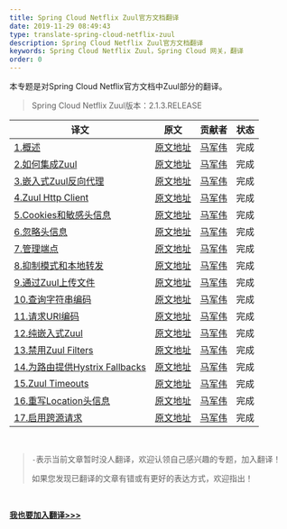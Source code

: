 ```yaml
---
title: Spring Cloud Netflix Zuul官方文档翻译
date: 2019-11-29 08:49:43
type: translate-spring-cloud-netflix-zuul
description: Spring Cloud Netflix Zuul官方文档翻译
keywords: Spring Cloud Netflix Zuul，Spring Cloud 网关，翻译
order: 0
---
```


本专题是对Spring Cloud Netflix官方文档中Zuul部分的翻译。

> Spring Cloud Netflix Zuul版本：2.1.3.RELEASE

译文 | 原文 | 贡献者 | 状态
---|---|---|---
[1.概述](overview.html)  |  [原文地址](https://cloud.spring.io/spring-cloud-static/spring-cloud-netflix/2.1.3.RELEASE/single/spring-cloud-netflix.html#_router_and_filter_zuul) | [马军伟](https://github.com/417511458) | 完成
[2.如何集成Zuul](how-to-include.html) | [原文地址](https://cloud.spring.io/spring-cloud-static/spring-cloud-netflix/2.1.3.RELEASE/single/spring-cloud-netflix.html#_router_and_filter_zuul) | [马军伟](https://github.com/417511458) | 完成
[3.嵌入式Zuul反向代理](embedded-zuul-reverse-proxy.html) | [原文地址](https://cloud.spring.io/spring-cloud-static/spring-cloud-netflix/2.1.3.RELEASE/single/spring-cloud-netflix.html#netflix-zuul-reverse-proxy) | [马军伟](https://github.com/417511458) | 完成
[4.Zuul Http Client](zuul-http-client.html) | [原文地址](https://cloud.spring.io/spring-cloud-static/spring-cloud-netflix/2.1.3.RELEASE/single/spring-cloud-netflix.html#_zuul_http_client) | [马军伟](https://github.com/417511458) | 完成
[5.Cookies和敏感头信息](cookies-and-sensitive-headers.html) | [原文地址](https://cloud.spring.io/spring-cloud-static/spring-cloud-netflix/2.1.3.RELEASE/single/spring-cloud-netflix.html#_cookies_and_sensitive_headers) | [马军伟](https://github.com/417511458) | 完成
[6.忽略头信息](ignored-headers.html) | [原文地址](https://cloud.spring.io/spring-cloud-static/spring-cloud-netflix/2.1.3.RELEASE/single/spring-cloud-netflix.html#_ignored_headers) | [马军伟](https://github.com/417511458) | 完成
[7.管理端点](management-endpoints.html) | [原文地址](https://cloud.spring.io/spring-cloud-static/spring-cloud-netflix/2.1.3.RELEASE/single/spring-cloud-netflix.html#_management_endpoints) | [马军伟](https://github.com/417511458) | 完成
[8.抑制模式和本地转发](strangulation-patterns-and-local-forwards.html) | [原文地址](https://cloud.spring.io/spring-cloud-static/spring-cloud-netflix/2.1.3.RELEASE/single/spring-cloud-netflix.html#_strangulation_patterns_and_local_forwards) | [马军伟](https://github.com/417511458) | 完成
[9.通过Zuul上传文件](uploading-files-through-zuul.html) | [原文地址](https://cloud.spring.io/spring-cloud-static/spring-cloud-netflix/2.1.3.RELEASE/single/spring-cloud-netflix.html#_uploading_files_through_zuul) | [马军伟](https://github.com/417511458) | 完成
[10.查询字符串编码](query-string-encoding.html) | [原文地址](https://cloud.spring.io/spring-cloud-static/spring-cloud-netflix/2.1.3.RELEASE/single/spring-cloud-netflix.html#_query_string_encoding) | [马军伟](https://github.com/417511458) | 完成
[11.请求URI编码](request-uri-encoding.html) | [原文地址](https://cloud.spring.io/spring-cloud-static/spring-cloud-netflix/2.1.3.RELEASE/single/spring-cloud-netflix.html#_request_uri_encoding) | [马军伟](https://github.com/417511458) | 完成
[12.纯嵌入式Zuul](plain-embedded-zuul.html) | [原文地址](https://cloud.spring.io/spring-cloud-static/spring-cloud-netflix/2.1.3.RELEASE/single/spring-cloud-netflix.html#_plain_embedded_zuul) | [马军伟](https://github.com/417511458) | 完成
[13.禁用Zuul Filters](disable-zuul-filter.html) | [原文地址](https://cloud.spring.io/spring-cloud-static/spring-cloud-netflix/2.1.3.RELEASE/single/spring-cloud-netflix.html#_disable_zuul_filters) | [马军伟](https://github.com/417511458) | 完成
[14.为路由提供Hystrix Fallbacks](providing-hystrix-fallbacks-for-routes.html) | [原文地址](https://cloud.spring.io/spring-cloud-static/spring-cloud-netflix/2.1.3.RELEASE/single/spring-cloud-netflix.html#hystrix-fallbacks-for-routes) | [马军伟](https://github.com/417511458) | 完成
[15.Zuul Timeouts](zuul-timeouts.html) | [原文地址](https://cloud.spring.io/spring-cloud-static/spring-cloud-netflix/2.1.3.RELEASE/single/spring-cloud-netflix.html#_zuul_timeouts) | [马军伟](https://github.com/417511458) | 完成
[16.重写Location头信息](rewriting-the-location-header.html) | [原文地址](https://cloud.spring.io/spring-cloud-static/spring-cloud-netflix/2.1.3.RELEASE/single/spring-cloud-netflix.html#zuul-redirect-location-rewrite) | [马军伟](https://github.com/417511458) | 完成
[17.启用跨源请求](enabling-cross-origin-requests.html) | [原文地址](https://cloud.spring.io/spring-cloud-static/spring-cloud-netflix/2.1.3.RELEASE/single/spring-cloud-netflix.html#_enabling_cross_origin_requests) | [马军伟](https://github.com/417511458) | 完成

<br />

> `-`表示当前文章暂时没人翻译，欢迎认领自己感兴趣的专题，加入翻译！
>
> 如果您发现已翻译的文章有错或有更好的表达方式，欢迎指出！


<br />

**[我也要加入翻译>>>](/translate/join.html)**

<br />






